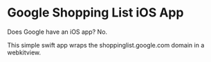 # Google Shopping List iOS App

Does Google have an iOS app? No.

This simple swift app wraps the shoppinglist.google.com domain in a webkitview.